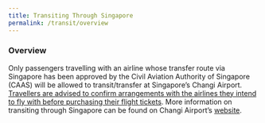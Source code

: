 ```yaml
---
title: Transiting Through Singapore
permalink: /transit/overview
---
```


### Overview

Only passengers travelling with an airline whose transfer route via Singapore has been approved by the Civil Aviation Authority of Singapore (CAAS) will be allowed to transit/transfer at Singapore’s Changi Airport. <u>Travellers are advised to confirm arrangements with the airlines they intend to fly with before purchasing their flight tickets</u>. More information on transiting through Singapore can be found on Changi Airport’s [website](https://www.changiairport.com/en/airport-guide/Covid-19/transiting-through-airport.html).
